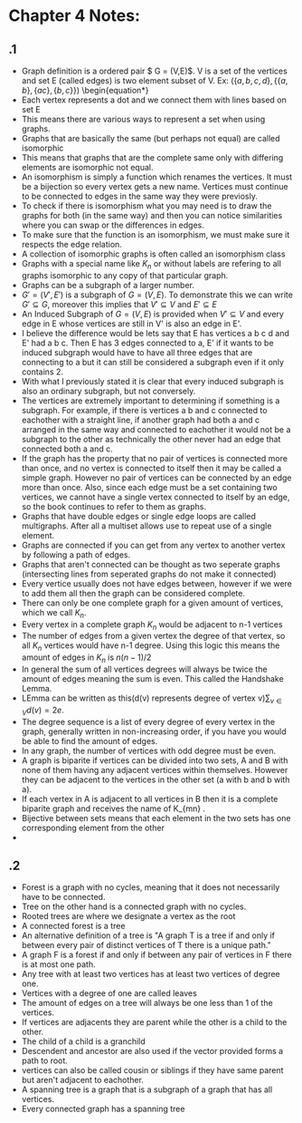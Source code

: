 # Chapter 4 Notes:

## .1
- Graph definition is a ordered pair $ G = (V,E)$. V is a set of the vertices and set E (called edges) is two element subset of V. Ex: $(\{a,b,c,d\}, \{\{a,b\}, \{ac\}, \{b,c\}\})$
\begin\{equation*\}
- Each vertex represents a dot and we connect them with lines based on set E
- This means there are various ways to represent a set when using graphs.
- Graphs that are basically the same (but perhaps not equal) are called isomorphic
- This means that graphs that are the complete same only with differing elements are isomorphic not equal.
- An isomorphism is simply a function which renames the vertices. It must be a bijection so every vertex gets a new name. Vertices must continue to be connected to edges in the same way they were previosly.
- To check if there is isomorphism what you may need is to draw the graphs for both (in the same way) and then you can notice similarities where you can swap or the differences in edges.
- To make sure that the function is an isomorphism, we must make sure it respects the edge relation.
-  A collection of isomorphic graphs is often called an isomorphism class
- Graphs with a special name like $K_n$ or without labels are refering to all graphs isomorphic to any copy of that particular graph.
- Graphs can be a subgraph of a larger number. 
- $G' = (V', E')$ is a subgraph of $G = (V, E)$. To demonstrate this we can write $G' \subseteq G$, moreover this implies that $V' \subseteq V$ and $E' \subseteq E$
- An Induced Subgraph of $G = (V, E)$ is provided when $V' \subseteq V$  and every edge in E
 whose vertices are still in V' is also an edge in E'. 
- I believe the difference would be lets say that E has vertices a b c d and E' had a b c. Then E has 3 edges connected to a, E' if it wants to be induced subgraph would have to have all three edges that are connecting to a but it can still be considered a subgraph even if it only contains 2.
- With what I previously stated it is clear that every induced subgraph is also an ordinary subgraph, but not conversely.
- The vertices are extremely important to determining if something is a subgraph. For example, if there is vertices a b  and c connected to eachother with a straight line, if another graph had both a and c arranged in the same way and connected to eachother it would not be a subgraph to the other as technically the other never had an edge that connected both a and c.
- If the graph has the  property that no pair of vertices is connected more than once, and no vertex is connected to itself then it may be called a simple graph. However no pair of vertices can be connected by an edge more than once. Also, since each edge must be a set containing two vertices, we cannot have a single vertex connected to itself by an edge, so the book continues to refer to them as graphs.
- Graphs that have double edges or single edge loops are called multigraphs. After all a multiset allows use to repeat use of a single element.
- Graphs are connected if you can get from any vertex to another vertex by following a path of edges.
- Graphs that aren't connected can be thought as two seperate graphs  (intersecting lines from seperated graphs do not make it connected)
- Every vertice usually does not have edges between, however if we were to add them all then the graph can be considered complete.
- There can only be one complete graph for a given amount of vertices, which we call $K_n$.
- Every vertex in a complete graph $K_n$ would be adjacent to n-1 vertices 
- The number of edges from a given vertex the degree of that vertex, so all $K_n$ vertices would have n-1 degree. Using this logic this means the amount of edges in $K_n$ is $n(n-1)/2$
- In general the sum of all vertices degrees will always be twice the amount of edges meaning the sum is even. This called the Handshake Lemma.
- LEmma can be written as this(d(v) represents degree of vertex v)$\sum_{v\in V} d(v) = 2e\text{.}$
- The degree sequence is a list of every degree of every vertex in the graph, generally written in non-increasing order, if you have you would be able to find the amount of edges.
- In any graph, the number of vertices with odd degree must be even.
- A graph is biparite if vertices can be divided into two sets, A and B with none of them having any adjacent vertices within themselves. However they can be adjacent to the vertices in the other set (a with b and b with a). 
- If each vertex in A is adjacent to all vertices in B then it is a complete biparite graph and receives the name of K_{mn} .
- Bijective between sets means that each element in the two sets has one corresponding element from the other
- 

## .2
- Forest is a graph with no cycles, meaning that it does not necessarily have to be connected.
- Tree on the other hand is a connected graph with no cycles.
- Rooted trees are where we designate a vertex as the root
-  A connected forest is a tree
- An alternative definition of a tree is "A graph T is a tree if and only if between every pair of distinct vertices of T there is a unique path."
- A graph F is a forest if and only if between any pair of vertices in F there is at most one path.
- Any tree with at least two vertices has at least two vertices of degree one.
- Vertices with a degree of one are called leaves
- The amount of edges on a tree will always be one less than 1 of the vertices.
- If vertices are adjacents they are parent while the other is a child to the other.
- The child of a child is a granchild
- Descendent and ancestor are also used if the vector provided forms a path to root.
- vertices can also be called cousin or siblings if they have same parent but aren't adjacent to eachother.
- A spanning tree is a graph that is a subgraph of a graph that has all vertices.
- Every connected graph has a spanning tree
